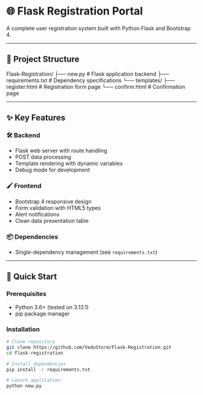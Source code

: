 # 🌐 Flask Registration Portal

A complete user registration system built with Python Flask and Bootstrap 4.

---

## 📂 Project Structure
Flask-Registration/
├── new.py # Flask application backend
├── requirements.txt # Dependency specifications
└── templates/
├── register.html # Registration form page
└── confirm.html # Confirmation page

---

## ✨ Key Features

### 🛠️ Backend
- Flask web server with route handling
- POST data processing
- Template rendering with dynamic variables
- Debug mode for development

### 🖌️ Frontend
- Bootstrap 4 responsive design
- Form validation with HTML5 types
- Alert notifications
- Clean data presentation table

### 📦 Dependencies
- Single-dependency management (see `requirements.txt`)

---

## 🚀 Quick Start

### Prerequisites
- Python 3.6+ (tested on 3.13.1)
- pip package manager

### Installation
```bash
# Clone repository
git clone https://github.com/VeduStorm/Flask-Registration.git
cd flask-registration

# Install dependencies
pip install -r requirements.txt

# Launch application
python new.py
